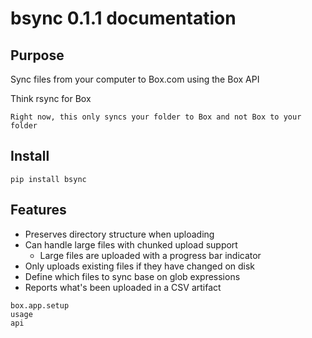 # bsync 0.1.1 documentation

## Purpose

Sync files from your computer to Box.com using the Box API

Think rsync for Box

```{note}
Right now, this only syncs your folder to Box and not Box to your folder
```

## Install

`pip install bsync`

## Features

- Preserves directory structure when uploading
- Can handle large files with chunked upload support
  - Large files are uploaded with a progress bar indicator
- Only uploads existing files if they have changed on disk
- Define which files to sync base on glob expressions
- Reports what's been uploaded in a CSV artifact


```{toctree}
box.app.setup
usage
api
```
